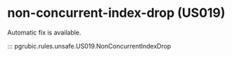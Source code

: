 # non-concurrent-index-drop (US019)

Automatic fix is available.

::: pgrubic.rules.unsafe.US019.NonConcurrentIndexDrop
